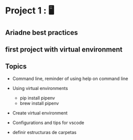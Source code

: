 # Project 1 : 🖥️

## Ariadne best practices
## first project with virtual environment

## Topics

* Command line, reminder of using help on command line 
* Using virtual environments
    - pip install pipenv
    - brew install pipenv
* Create virtual environment

* Configurations and tips for vscode

* definir estructuras de carpetas
